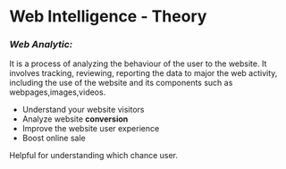 # Web Intelligence - Theory

### *Web Analytic:*
It is a process of analyzing the behaviour of the user to the website. It involves tracking, reviewing, reporting the data to major the web activity, including the use of the website and its components such as webpages,images,videos.
* Understand your website visitors
* Analyze website **conversion**
* Improve the website user experience
* Boost online sale

Helpful for understanding which chance user.
